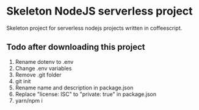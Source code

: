 # Skeleton NodeJS serverless project

Skeleton project for serverless nodejs projects written in coffeescript.

## Todo after downloading this project

1. Rename dotenv to .env
2. Change .env variables
3. Remove .git folder
4. git init
5. Rename name and description in package.json
6. Replace "license: ISC" to "private: true" in package.json
7. yarn/npm i
